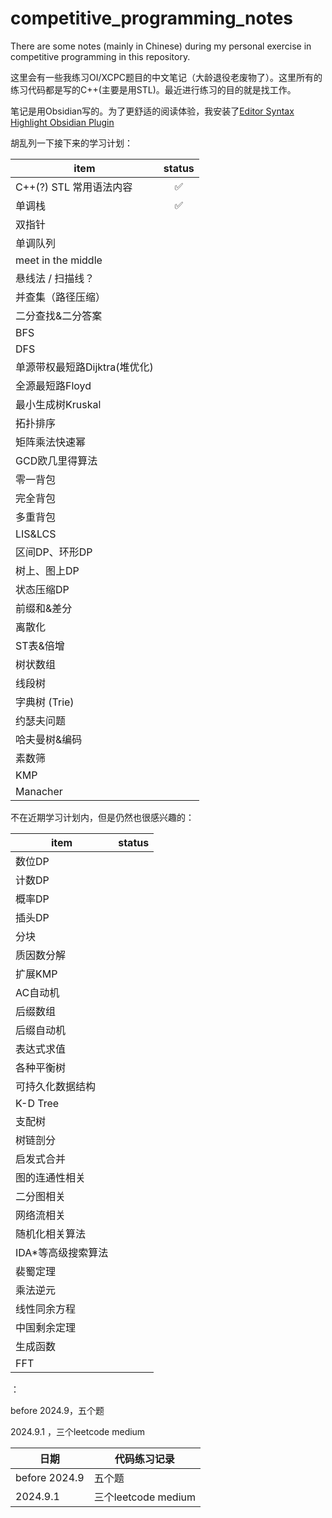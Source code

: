 # competitive_programming_notes

There are some notes (mainly in Chinese) during my personal exercise in competitive programming in this repository.

这里会有一些我练习OI/XCPC题目的中文笔记（大龄退役老废物了）。这里所有的练习代码都是写的C++(主要是用STL)。最近进行练习的目的就是找工作。

笔记是用Obsidian写的。为了更舒适的阅读体验，我安装了[Editor Syntax Highlight Obsidian Plugin](https://github.com/deathau/cm-editor-syntax-highlight-obsidian)

胡乱列一下接下来的学习计划：

| item                | status |
| ------------------- | :----: |
| C++(?) STL 常用语法内容   |   ✅    |
| 单调栈                 |   ✅    |
| 双指针                 |        |
| 单调队列                |        |
| meet in the middle  |        |
| 悬线法 / 扫描线？          |        |
| 并查集（路径压缩）           |        |
| 二分查找&二分答案           |        |
| BFS                 |        |
| DFS                 |        |
| 单源带权最短路Dijktra(堆优化) |        |
| 全源最短路Floyd          |        |
| 最小生成树Kruskal        |        |
| 拓扑排序                |        |
| 矩阵乘法快速幂             |        |
| GCD欧几里得算法           |        |
| 零一背包                |        |
| 完全背包                |        |
| 多重背包                |        |
| LIS&LCS             |        |
| 区间DP、环形DP           |        |
| 树上、图上DP             |        |
| 状态压缩DP              |        |
| 前缀和&差分              |        |
| 离散化                 |        |
| ST表&倍增              |        |
| 树状数组                |        |
| 线段树                 |        |
| 字典树 (Trie)          |        |
| 约瑟夫问题               |        |
| 哈夫曼树&编码             |        |
| 素数筛                 |        |
| KMP                 |        |
| Manacher            |        |

不在近期学习计划内，但是仍然也很感兴趣的：

| item         | status |
| ------------ | ------ |
| 数位DP         |        |
| 计数DP         |        |
| 概率DP         |        |
| 插头DP         |        |
| 分块           |        |
| 质因数分解        |        |
| 扩展KMP        |        |
| AC自动机        |        |
| 后缀数组         |        |
| 后缀自动机        |        |
| 表达式求值        |        |
| 各种平衡树        |        |
| 可持久化数据结构     |        |
| K-D Tree     |        |
| 支配树          |        |
| 树链剖分         |        |
| 启发式合并        |        |
| 图的连通性相关      |        |
| 二分图相关        |        |
| 网络流相关        |        |
| 随机化相关算法      |        |
| IDA\*等高级搜索算法 |        |
| 裴蜀定理         |        |
| 乘法逆元         |        |
| 线性同余方程       |        |
| 中国剩余定理       |        |
| 生成函数         |        |
| FFT          |        |

：

before 2024.9，五个题

2024.9.1 ，三个leetcode medium

| 日期         | 代码练习记录 |
| ------------ | ------ |
| before 2024.9    |    五个题    |
| 2024.9.1    |    三个leetcode medium    |

